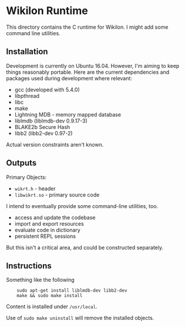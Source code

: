 
# Wikilon Runtime

This directory contains the C runtime for Wikilon. I might add some command line utilities.

## Installation

Development is currently on Ubuntu 16.04. However, I'm aiming to keep things reasonably portable. Here are the current dependencies and packages used during development where relevant:

* gcc (developed with 5.4.0)
* libpthread
* libc
* make
* Lightning MDB - memory mapped database
 * liblmdb (liblmdb-dev 0.9.17-3)
* BLAKE2b Secure Hash
 * libb2 (libb2-dev 0.97-2)

Actual version constraints aren't known. 

## Outputs

Primary Objects:

* `wikrt.h` - header
* `libwikrt.so` - primary source code

I intend to eventually provide some command-line utilities, too.

* access and update the codebase
* import and export resources 
* evaluate code in dictionary
* persistent REPL sessions

But this isn't a critical area, and could be constructed separately.

## Instructions

Something like the following

        sudo apt-get install liblmdb-dev libb2-dev
        make && sudo make install

Content is installed under `/usr/local`. 

Use of `sudo make uninstall` will remove the installed objects.


